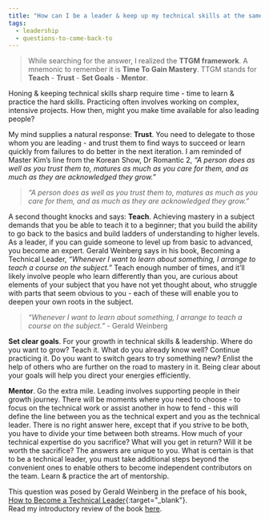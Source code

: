 ```yaml
---
title: "How can I be a leader & keep up my technical skills at the same time?"
tags:
  - leadership
  - questions-to-come-back-to
---
```

> While searching for the answer, I realized the **TTGM framework**. A mnemonic to remember it is **Time To Gain Mastery**. TTGM stands for **Teach** - **Trust** - **Set Goals** - **Mentor**.  

Honing & keeping technical skills sharp require time - time to learn & practice the hard skills. Practicing often involves working on complex, intensive projects. How then, might you make time available for also leading people?  

My mind supplies a natural response: **Trust**. You need to delegate to those whom you are leading - and trust them to find ways to succeed or learn quickly from failures to do better in the next iteration. I am reminded of Master Kim’s line from the Korean Show, Dr Romantic 2, *“A person does as well as you trust them to, matures as much as you care for them, and as much as they are acknowledged they grow.”*    

> *“A person does as well as you trust them to, matures as much as you care for them, and as much as they are acknowledged they grow.”*  

A second thought knocks and says: **Teach**. Achieving mastery in a subject demands that you be able to teach it to a beginner; that you build the ability to go back to the basics and build ladders of understanding to higher levels. As a leader, if you can guide someone to level up from basic to advanced, you become an expert. Gerald Weinberg says in his book, Becoming  a Technical Leader, *“Whenever I want to learn about something, I arrange to teach a course on the subject.”* Teach enough number of times, and it’ll likely involve people who learn differently than you, are curious about elements of your subject that you have not yet thought about, who struggle with parts that seem obvious to you - each of these will enable you to deepen your own roots in the subject.  

> *“Whenever I want to learn about something, I arrange to teach a course on the subject.”* - Gerald Weinberg  

**Set clear goals**. For your growth in technical skills & leadership. Where do you want to grow? Teach it. What do you already know well? Continue practicing it. Do you want to switch gears to try something new? Enlist the help of others who are further on the road to mastery in it. Being clear about your goals will help you direct your energies efficiently.  

**Mentor**. Go the extra mile. Leading involves supporting people in their growth journey. There will be moments where you need to choose - to focus on the technical work or assist another in how to fend - this will define the line between you as the technical expert and you as the technical leader. There is no right answer here, except that if you strive to be both, you have to divide your time between both streams. How much of your technical expertise do you sacrifice? What will you get in return? Will it be worth the sacrifice? The answers are unique to you. What is certain is that to be a technical leader, you must take additional steps beyond the convenient ones to enable others to become independent contributors on the team. Learn & practice the art of mentorship.   

This question was posed by Gerald Weinberg in the preface of his book, [How to Become a Technical Leader](https://leanpub.com/becomingatechnicalleader){:target="_blank"}.  
Read my introductory review of the book [here](/bookreview-becoming-a-technical-leader-ch1).   

